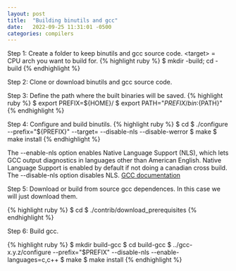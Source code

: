 ```yaml
---
layout: post
title:  "Building binutils and gcc"
date:   2022-09-25 11:31:01 -0500
categories: compilers 
---
```


Step 1: Create a folder to keep binutils and gcc source code. \<target\> = CPU arch you want to build for.
{% highlight ruby %}
$ mkdir <target>-build; cd <target>-build
{% endhighlight %}

Step 2: Clone or download binutils and gcc source code.

Step 3: Define the path where the built binaries will be saved.
{% highlight ruby %}
$ export PREFIX=${HOME}/<target>
$ export PATH="${PREFIX}/bin:${PATH}"
{% endhighlight %}

Step 4: Configure and build binutils.
{% highlight ruby %}
$ cd <binutils-source-folder>
$ ./configure --prefix="${PREFIX}" --target=<target> --disable-nls --disable-werror
$ make
$ make install
{% endhighlight %}

The --enable-nls option enables Native Language Support (NLS), which lets GCC output diagnostics in languages other than American English. Native Language Support is enabled by default if not doing a canadian cross build. The --disable-nls option disables NLS. [GCC documentation][gcc-configure-docs]

Step 5: Download or build from source gcc dependences. In this case we will just download them.

{% highlight ruby %}
$ cd <gcc-source-folder>
$ ./contrib/download_prerequisites
{% endhighlight %}

Step 6: Build gcc.

{% highlight ruby %}
$ mkdir build-gcc
$ cd build-gcc
$ ../gcc-x.y.z/configure --prefix="$PREFIX" --disable-nls --enable-languages=c,c++
$ make
$ make install
{% endhighlight %}

[gcc-configure-docs]: https://gcc.gnu.org/install/configure.html

